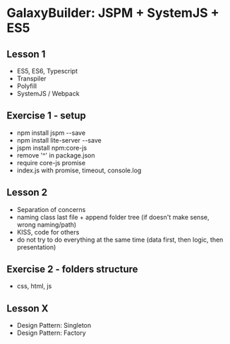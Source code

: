 # GalaxyBuilder: JSPM + SystemJS + ES5

## Lesson 1
- ES5, ES6, Typescript
- Transpiler
- Polyfill
- SystemJS / Webpack

## Exercise 1 - setup
- npm install jspm --save
- npm install lite-server --save
- jspm install npm:core-js
- remove '^' in package.json
- require core-js promise
- index.js with promise, timeout, console.log


## Lesson 2
- Separation of concerns
- naming class last file + append folder tree (if doesn't make sense, wrong naming/path)
- KISS, code for others
- do not try to do everything at the same time (data first, then logic, then presentation)

## Exercise 2 - folders structure
- css, html, js


## Lesson X
- Design Pattern: Singleton
- Design Pattern: Factory